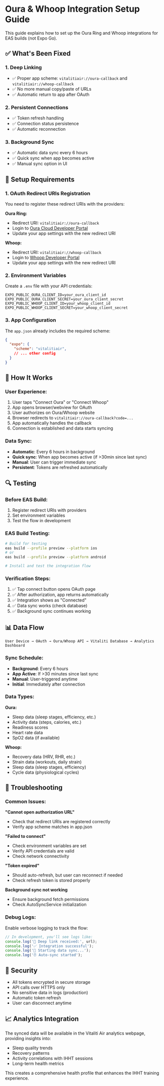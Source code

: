 # Oura & Whoop Integration Setup Guide

This guide explains how to set up the Oura Ring and Whoop integrations for EAS builds (not Expo Go).

## ✅ What's Been Fixed

### 1. **Deep Linking**
- ✅ Proper app scheme: `vitalitiair://oura-callback` and `vitalitiair://whoop-callback`
- ✅ No more manual copy/paste of URLs
- ✅ Automatic return to app after OAuth

### 2. **Persistent Connections**
- ✅ Token refresh handling
- ✅ Connection status persistence
- ✅ Automatic reconnection

### 3. **Background Sync**
- ✅ Automatic data sync every 6 hours
- ✅ Quick sync when app becomes active
- ✅ Manual sync option in UI

## 🔧 Setup Requirements

### 1. OAuth Redirect URIs Registration

You need to register these redirect URIs with the providers:

**Oura Ring:**
- Redirect URI: `vitalitiair://oura-callback`
- Login to [Oura Cloud Developer Portal](https://cloud.ouraring.com/oauth/applications)
- Update your app settings with the new redirect URI

**Whoop:**
- Redirect URI: `vitalitiair://whoop-callback`
- Login to [Whoop Developer Portal](https://developer.whoop.com/)
- Update your app settings with the new redirect URI

### 2. Environment Variables

Create a `.env` file with your API credentials:

```env
EXPO_PUBLIC_OURA_CLIENT_ID=your_oura_client_id
EXPO_PUBLIC_OURA_CLIENT_SECRET=your_oura_client_secret
EXPO_PUBLIC_WHOOP_CLIENT_ID=your_whoop_client_id
EXPO_PUBLIC_WHOOP_CLIENT_SECRET=your_whoop_client_secret
```

### 3. App Configuration

The `app.json` already includes the required scheme:

```json
{
  "expo": {
    "scheme": "vitalitiair",
    // ... other config
  }
}
```

## 📱 How It Works

### User Experience:
1. User taps "Connect Oura" or "Connect Whoop"
2. App opens browser/webview for OAuth
3. User authorizes on Oura/Whoop website
4. Browser redirects to `vitalitiair://oura-callback?code=...`
5. App automatically handles the callback
6. Connection is established and data starts syncing

### Data Sync:
- **Automatic**: Every 6 hours in background
- **Quick sync**: When app becomes active (if >30min since last sync)
- **Manual**: User can trigger immediate sync
- **Persistent**: Tokens are refreshed automatically

## 🔍 Testing

### Before EAS Build:
1. Register redirect URIs with providers
2. Set environment variables
3. Test the flow in development

### EAS Build Testing:
```bash
# Build for testing
eas build --profile preview --platform ios
# or
eas build --profile preview --platform android

# Install and test the integration flow
```

### Verification Steps:
1. ✅ Tap connect button opens OAuth page
2. ✅ After authorization, app returns automatically  
3. ✅ Integration shows as "Connected"
4. ✅ Data sync works (check database)
5. ✅ Background sync continues working

## 📊 Data Flow

```
User Device → OAuth → Oura/Whoop API → Vitaliti Database → Analytics Dashboard
```

### Sync Schedule:
- **Background**: Every 6 hours
- **App Active**: If >30 minutes since last sync
- **Manual**: User-triggered anytime
- **Initial**: Immediately after connection

### Data Types:

**Oura:**
- Sleep data (sleep stages, efficiency, etc.)
- Activity data (steps, calories, etc.) 
- Readiness scores
- Heart rate data
- SpO2 data (if available)

**Whoop:**
- Recovery data (HRV, RHR, etc.)
- Strain data (workouts, daily strain)
- Sleep data (sleep stages, efficiency)
- Cycle data (physiological cycles)

## 🚨 Troubleshooting

### Common Issues:

**"Cannot open authorization URL"**
- Check that redirect URIs are registered correctly
- Verify app scheme matches in app.json

**"Failed to connect"**
- Check environment variables are set
- Verify API credentials are valid
- Check network connectivity

**"Token expired"** 
- Should auto-refresh, but user can reconnect if needed
- Check refresh token is stored properly

**Background sync not working**
- Ensure background fetch permissions
- Check AutoSyncService initialization

### Debug Logs:

Enable verbose logging to track the flow:
```javascript
// In development, you'll see logs like:
console.log('🔗 Deep link received:', url);
console.log('✅ Integration successful');
console.log('🔄 Starting data sync...');
console.log('⏰ Auto-sync started');
```

## 🔐 Security

- All tokens encrypted in secure storage
- API calls over HTTPS only
- No sensitive data in logs (production)
- Automatic token refresh
- User can disconnect anytime

## 📈 Analytics Integration

The synced data will be available in the Vitaliti Air analytics webpage, providing insights into:
- Sleep quality trends
- Recovery patterns  
- Activity correlations with IHHT sessions
- Long-term health metrics

This creates a comprehensive health profile that enhances the IHHT training experience.